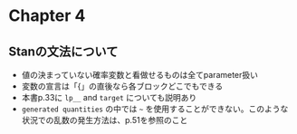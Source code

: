 # Chapter 4

## Stanの文法について
* 値の決まっていない確率変数と看做せるものは全てparameter扱い
* 変数の宣言は「{」の直後なら各ブロックどこでもできる
* 本書p.33に `lp__` and `target` についても説明あり
* `generated quantities` の中では `~` を使用することができない。このような状況での乱数の発生方法は、p.51を参照のこと
